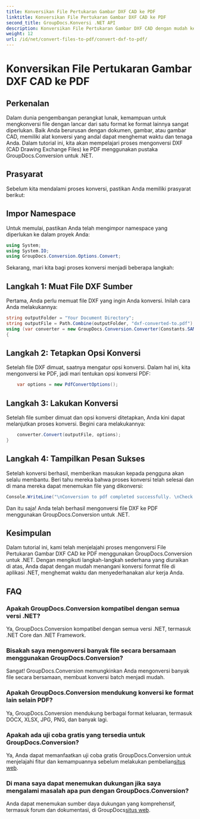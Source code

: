 ```yaml
---
title: Konversikan File Pertukaran Gambar DXF CAD ke PDF
linktitle: Konversikan File Pertukaran Gambar DXF CAD ke PDF
second_title: GroupDocs.Konversi .NET API
description: Konversikan File Pertukaran Gambar DXF CAD dengan mudah ke PDF dengan GroupDocs.Conversion untuk .NET.
weight: 12
url: /id/net/convert-files-to-pdf/convert-dxf-to-pdf/
---
```


# Konversikan File Pertukaran Gambar DXF CAD ke PDF

## Perkenalan
Dalam dunia pengembangan perangkat lunak, kemampuan untuk mengkonversi file dengan lancar dari satu format ke format lainnya sangat diperlukan. Baik Anda berurusan dengan dokumen, gambar, atau gambar CAD, memiliki alat konversi yang andal dapat menghemat waktu dan tenaga Anda. Dalam tutorial ini, kita akan mempelajari proses mengonversi DXF (CAD Drawing Exchange Files) ke PDF menggunakan pustaka GroupDocs.Conversion untuk .NET.
## Prasyarat
Sebelum kita mendalami proses konversi, pastikan Anda memiliki prasyarat berikut:

## Impor Namespace
Untuk memulai, pastikan Anda telah mengimpor namespace yang diperlukan ke dalam proyek Anda:
```csharp
using System;
using System.IO;
using GroupDocs.Conversion.Options.Convert;
```
Sekarang, mari kita bagi proses konversi menjadi beberapa langkah:
## Langkah 1: Muat File DXF Sumber
Pertama, Anda perlu memuat file DXF yang ingin Anda konversi. Inilah cara Anda melakukannya:
```csharp
string outputFolder = "Your Document Directory";
string outputFile = Path.Combine(outputFolder, "dxf-converted-to.pdf");
using (var converter = new GroupDocs.Conversion.Converter(Constants.SAMPLE_DXF))
{
```
## Langkah 2: Tetapkan Opsi Konversi
Setelah file DXF dimuat, saatnya mengatur opsi konversi. Dalam hal ini, kita mengonversi ke PDF, jadi mari tentukan opsi konversi PDF:
```csharp
	var options = new PdfConvertOptions();
```
## Langkah 3: Lakukan Konversi
Setelah file sumber dimuat dan opsi konversi ditetapkan, Anda kini dapat melanjutkan proses konversi. Begini cara melakukannya:
```csharp
	converter.Convert(outputFile, options);
}
```
## Langkah 4: Tampilkan Pesan Sukses
Setelah konversi berhasil, memberikan masukan kepada pengguna akan selalu membantu. Beri tahu mereka bahwa proses konversi telah selesai dan di mana mereka dapat menemukan file yang dikonversi:
```csharp
Console.WriteLine("\nConversion to pdf completed successfully. \nCheck output in {0}", outputFolder);
```
Dan itu saja! Anda telah berhasil mengonversi file DXF ke PDF menggunakan GroupDocs.Conversion untuk .NET.

## Kesimpulan
Dalam tutorial ini, kami telah menjelajahi proses mengonversi File Pertukaran Gambar DXF CAD ke PDF menggunakan GroupDocs.Conversion untuk .NET. Dengan mengikuti langkah-langkah sederhana yang diuraikan di atas, Anda dapat dengan mudah menangani konversi format file di aplikasi .NET, menghemat waktu dan menyederhanakan alur kerja Anda.
## FAQ
### Apakah GroupDocs.Conversion kompatibel dengan semua versi .NET?
Ya, GroupDocs.Conversion kompatibel dengan semua versi .NET, termasuk .NET Core dan .NET Framework.
### Bisakah saya mengonversi banyak file secara bersamaan menggunakan GroupDocs.Conversion?
Sangat! GroupDocs.Conversion memungkinkan Anda mengonversi banyak file secara bersamaan, membuat konversi batch menjadi mudah.
### Apakah GroupDocs.Conversion mendukung konversi ke format lain selain PDF?
Ya, GroupDocs.Conversion mendukung berbagai format keluaran, termasuk DOCX, XLSX, JPG, PNG, dan banyak lagi.
### Apakah ada uji coba gratis yang tersedia untuk GroupDocs.Conversion?
 Ya, Anda dapat memanfaatkan uji coba gratis GroupDocs.Conversion untuk menjelajahi fitur dan kemampuannya sebelum melakukan pembelian[situs web](https://releases.groupdocs.com/).
### Di mana saya dapat menemukan dukungan jika saya mengalami masalah apa pun dengan GroupDocs.Conversion?
 Anda dapat menemukan sumber daya dukungan yang komprehensif, termasuk forum dan dokumentasi, di GroupDocs[situs web](https://forum.groupdocs.com/c/conversion/11).